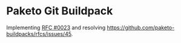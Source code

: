 # Paketo Git Buildpack

Implementing [RFC #0023](https://github.com/paketo-buildpacks/rfcs/blob/main/text/0023-git-buildpack.md) and resolving https://github.com/paketo-buildpacks/rfcs/issues/45.
